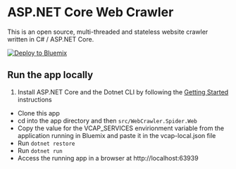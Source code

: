 # ASP.NET Core Web Crawler

This is an open source, multi-threaded and stateless website crawler written in C# / ASP.NET Core.

[![Deploy to Bluemix](https://bluemix.net/deploy/button.png)](https://bluemix.net/deploy?repository=https://github.com/renanbm/webcrawler)

## Run the app locally

1. Install ASP.NET Core and the Dotnet CLI by following the [Getting Started][] instructions
+ Clone this app
+ cd into the app directory and then `src/WebCrawler.Spider.Web`
+ Copy the value for the VCAP_SERVICES envirionment variable from the application running in Bluemix and paste it in the vcap-local.json file
+ Run `dotnet restore`
+ Run `dotnet run`
+ Access the running app in a browser at http://localhost:63939

[Getting Started]: http://docs.asp.net/en/latest/getting-started/index.html
